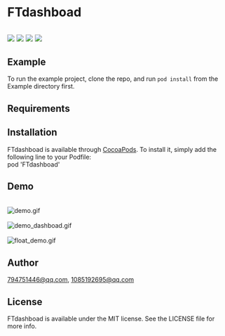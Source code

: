 # FTdashboad

<a name="WQu4R"></a>
## ![](https://img.shields.io/travis/1085192695@qq.com/FTdashboad.svg?style=flat#align=left&display=inline&height=20&margin=%5Bobject%20Object%5D&originHeight=20&originWidth=98&status=done&style=none&width=98) ![](https://img.shields.io/cocoapods/v/FTdashboad.svg?style=flat#align=left&display=inline&height=20&margin=%5Bobject%20Object%5D&originHeight=20&originWidth=76&status=done&style=none&width=76) ![](https://img.shields.io/cocoapods/l/FTdashboad.svg?style=flat#align=left&display=inline&height=20&margin=%5Bobject%20Object%5D&originHeight=20&originWidth=78&status=done&style=none&width=78) [![](https://img.shields.io/cocoapods/p/FTdashboad.svg?style=flat#align=left&display=inline&height=20&margin=%5Bobject%20Object%5D&originHeight=20&originWidth=82&status=done&style=none&width=82)](https://cocoapods.org/pods/FTdashboad)
<a name="kADI9"></a>
## Example
To run the example project, clone the repo, and run `pod install` from the Example directory first.
<a name="aZA3I"></a>
## Requirements
<a name="46Goi"></a>
## Installation
FTdashboad is available through [CocoaPods](https://cocoapods.org/). To install it, simply add the following line to your Podfile:<br />pod 'FTdashboad'
<a name="9j1Em"></a>
## Demo

<br />![demo.gif](https://cdn.nlark.com/yuque/0/2020/gif/414848/1597636274564-b38e843e-82aa-4e4b-81ee-9b2360a53319.gif#align=left&display=inline&height=652&margin=%5Bobject%20Object%5D&name=demo.gif&originHeight=652&originWidth=320&size=9497352&status=done&style=none&width=320)<br />
<br />![demo_dashboad.gif](https://cdn.nlark.com/yuque/0/2020/gif/414848/1597636942359-af0ca7ad-d3d1-4444-8340-5cb415706803.gif#align=left&display=inline&height=652&margin=%5Bobject%20Object%5D&name=demo_dashboad.gif&originHeight=652&originWidth=320&size=6436977&status=done&style=none&width=320)<br />
<br />![float_demo.gif](https://cdn.nlark.com/yuque/0/2020/gif/414848/1597637523119-9632e692-cb5a-472f-97ee-26484c1a47a9.gif#align=left&display=inline&height=480&margin=%5Bobject%20Object%5D&name=float_demo.gif&originHeight=480&originWidth=640&size=8224577&status=done&style=none&width=640)
<a name="4vEwG"></a>
## Author
[794751446@qq.com](mailto:794751446@qq.com), [1085192695@qq.com](mailto:1085192695@qq.com)
<a name="coeyl"></a>
## License
FTdashboad is available under the MIT license. See the LICENSE file for more info.
